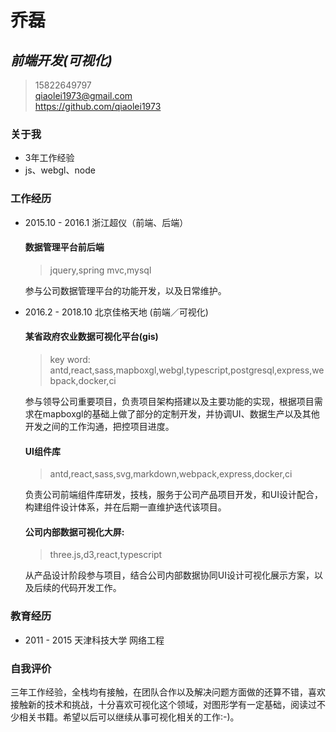 # 乔磊
##  ***前端开发(可视化)***
> <i class="fa fa-phone"></i> 15822649797 </br>
> <i class="fa fa-envelope"></i> qiaolei1973@gmail.com </br>
> <i class="fa fa-github"></i> https://github.com/qiaolei1973 </br>

### 关于我
* 3年工作经验
* js、webgl、node

### 工作经历
* 2015.10 - 2016.1 浙江超仪（前端、后端）
    #### 数据管理平台前后端
    > jquery,spring mvc,mysql

    参与公司数据管理平台的功能开发，以及日常维护。

* 2016.2 - 2018.10 北京佳格天地 (前端／可视化)

    #### 某省政府农业数据可视化平台(gis)
    > key word: antd,react,sass,mapboxgl,webgl,typescript,postgresql,express,webpack,docker,ci
    
    参与领导公司重要项目，负责项目架构搭建以及主要功能的实现，根据项目需求在mapboxgl的基础上做了部分的定制开发，并协调UI、数据生产以及其他开发之间的工作沟通，把控项目进度。

    #### UI组件库
    
    > antd,react,sass,svg,markdown,webpack,express,docker,ci
    
    负责公司前端组件库研发，技栈，服务于公司产品项目开发，和UI设计配合，构建组件设计体系，并在后期一直维护迭代该项目。

    #### 公司内部数据可视化大屏:
    > three.js,d3,react,typescript

    从产品设计阶段参与项目，结合公司内部数据协同UI设计可视化展示方案，以及后续的代码开发工作。

### 教育经历
* 2011 - 2015 天津科技大学 网络工程

### 自我评价
 
三年工作经验，全栈均有接触，在团队合作以及解决问题方面做的还算不错，喜欢接触新的技术和挑战，十分喜欢可视化这个领域，对图形学有一定基础，阅读过不少相关书籍。希望以后可以继续从事可视化相关的工作:-)。

<link rel="stylesheet" href="https://cdn.staticfile.org/font-awesome/4.7.0/css/font-awesome.css">

